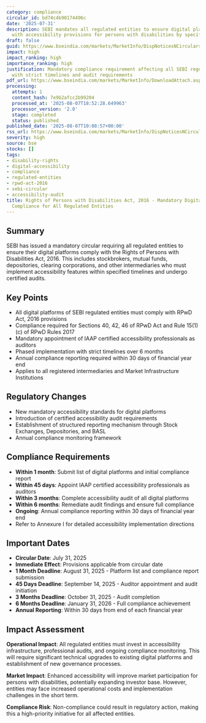 ```yaml
---
category: compliance
circular_id: bd74c4b90174496c
date: '2025-07-31'
description: SEBI mandates all regulated entities to ensure digital platforms comply
  with accessibility provisions for persons with disabilities by specified timelines.
draft: false
guid: https://www.bseindia.com/markets/MarketInfo/DispNoticesNCirculars.aspx?Noticeid={7E3E5E84-9903-46CB-B0D7-0E9D764B2535}&noticeno=20250807-12&dt=08/07/2025&icount=12&totcount=77&flag=0
impact: high
impact_ranking: high
importance_ranking: high
justification: Mandatory compliance requirement affecting all SEBI regulated entities
  with strict timelines and audit requirements
pdf_url: https://www.bseindia.com/markets/MarketInfo/DownloadAttach.aspx?id=20250807-12&attachedId=ede0a99b-8a05-498b-9da2-6676a94d2c88
processing:
  attempts: 1
  content_hash: 7e9b2afcc2b99204
  processed_at: '2025-08-07T18:52:28.649963'
  processor_version: '2.0'
  stage: completed
  status: published
published_date: '2025-08-07T10:08:57+00:00'
rss_url: https://www.bseindia.com/markets/MarketInfo/DispNoticesNCirculars.aspx?Noticeid={7E3E5E84-9903-46CB-B0D7-0E9D764B2535}&noticeno=20250807-12&dt=08/07/2025&icount=12&totcount=77&flag=0
severity: high
source: bse
stocks: []
tags:
- disability-rights
- digital-accessibility
- compliance
- regulated-entities
- rpwd-act-2016
- sebi-circular
- accessibility-audit
title: Rights of Persons with Disabilities Act, 2016 - Mandatory Digital Accessibility
  Compliance for All Regulated Entities
---
```


## Summary

SEBI has issued a mandatory circular requiring all regulated entities to ensure their digital platforms comply with the Rights of Persons with Disabilities Act, 2016. This includes stockbrokers, mutual funds, depositories, clearing corporations, and other intermediaries who must implement accessibility features within specified timelines and undergo certified audits.

## Key Points

- All digital platforms of SEBI regulated entities must comply with RPwD Act, 2016 provisions
- Compliance required for Sections 40, 42, 46 of RPwD Act and Rule 15(1)(c) of RPwD Rules 2017
- Mandatory appointment of IAAP certified accessibility professionals as auditors
- Phased implementation with strict timelines over 6 months
- Annual compliance reporting required within 30 days of financial year end
- Applies to all registered intermediaries and Market Infrastructure Institutions

## Regulatory Changes

- New mandatory accessibility standards for digital platforms
- Introduction of certified accessibility audit requirements
- Establishment of structured reporting mechanism through Stock Exchanges, Depositories, and BASL
- Annual compliance monitoring framework

## Compliance Requirements

- **Within 1 month**: Submit list of digital platforms and initial compliance report
- **Within 45 days**: Appoint IAAP certified accessibility professionals as auditors
- **Within 3 months**: Complete accessibility audit of all digital platforms
- **Within 6 months**: Remediate audit findings and ensure full compliance
- **Ongoing**: Annual compliance reporting within 30 days of financial year end
- Refer to Annexure I for detailed accessibility implementation directions

## Important Dates

- **Circular Date**: July 31, 2025
- **Immediate Effect**: Provisions applicable from circular date
- **1 Month Deadline**: August 31, 2025 - Platform list and compliance report submission
- **45 Days Deadline**: September 14, 2025 - Auditor appointment and audit initiation
- **3 Months Deadline**: October 31, 2025 - Audit completion
- **6 Months Deadline**: January 31, 2026 - Full compliance achievement
- **Annual Reporting**: Within 30 days from end of each financial year

## Impact Assessment

**Operational Impact**: All regulated entities must invest in accessibility infrastructure, professional audits, and ongoing compliance monitoring. This will require significant technical upgrades to existing digital platforms and establishment of new governance processes.

**Market Impact**: Enhanced accessibility will improve market participation for persons with disabilities, potentially expanding investor base. However, entities may face increased operational costs and implementation challenges in the short term.

**Compliance Risk**: Non-compliance could result in regulatory action, making this a high-priority initiative for all affected entities.